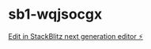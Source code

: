 # sb1-wqjsocgx

[Edit in StackBlitz next generation editor ⚡️](https://stackblitz.com/~/github.com/AxeGenAI/sb1-wqjsocgx)